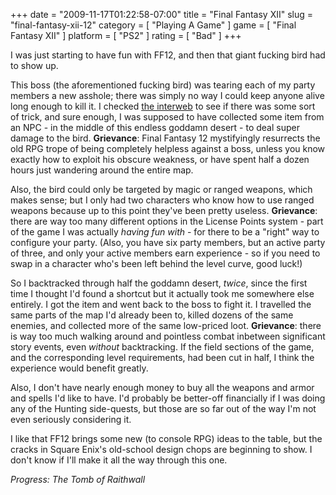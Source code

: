 +++
date = "2009-11-17T01:22:58-07:00"
title = "Final Fantasy XII"
slug = "final-fantasy-xii-12"
category = [ "Playing A Game" ]
game = [ "Final Fantasy XII" ]
platform = [ "PS2" ]
rating = [ "Bad" ]
+++

I was just starting to have fun with FF12, and then that giant fucking bird had to show up.

This boss (the aforementioned fucking bird) was tearing each of my party members a new asshole; there was simply no way I could keep anyone alive long enough to kill it.  I checked <a href="http://www.gamefaqs.com/console/ps2/game/459841.html">the interweb</a> to see if there was some sort of trick, and sure enough, I was supposed to have collected some item from an NPC - in the middle of this endless goddamn desert - to deal super damage to the bird.  <b>Grievance</b>: Final Fantasy 12 mystifyingly resurrects the old RPG trope of being completely helpless against a boss, unless you know exactly how to exploit his obscure weakness, or have spent half a dozen hours just wandering around the entire map.

Also, the bird could only be targeted by magic or ranged weapons, which makes sense; but I only had two characters who know how to use ranged weapons because up to this point they've been pretty useless.  <b>Grievance</b>: there are way too many different options in the License Points system - part of the game I was actually <i>having fun with</i> - for there to be a "right" way to configure your party.  (Also, you have six party members, but an active party of three, and only your active members earn experience - so if you need to swap in a character who's been left behind the level curve, good luck!)

So I backtracked through half the goddamn desert, <i>twice</i>, since the first time I thought I'd found a shortcut but it actually took me somewhere else entirely.  I got the item and went back to the boss to fight it.  I travelled the same parts of the map I'd already been to, killed dozens of the same enemies, and collected more of the same low-priced loot.  <b>Grievance</b>: there is way too much walking around and pointless combat inbetween significant story events, even <i>without</i> backtracking.  If the field sections of the game, and the corresponding level requirements, had been cut in half, I think the experience would benefit greatly.

Also, I don't have nearly enough money to buy all the weapons and armor and spells I'd like to have.  I'd probably be better-off financially if I was doing any of the Hunting side-quests, but those are so far out of the way I'm not even seriously considering it.

I like that FF12 brings some new (to console RPG) ideas to the table, but the cracks in Square Enix's old-school design chops are beginning to show.  I don't know if I'll make it all the way through this one.

<i>Progress: The Tomb of Raithwall</i>